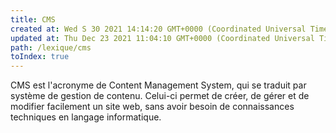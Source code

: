 ```yaml
---
title: CMS
created at: Wed S 30 2021 14:14:20 GMT+0000 (Coordinated Universal Time)
updated at: Thu Dec 23 2021 11:04:10 GMT+0000 (Coordinated Universal Time)
path: /lexique/cms
toIndex: true
---
```


CMS est l'acronyme de Content Management System, qui se traduit par système de gestion de contenu. Celui-ci permet de créer, de gérer et de modifier facilement un site web, sans avoir besoin de connaissances techniques en langage informatique.
